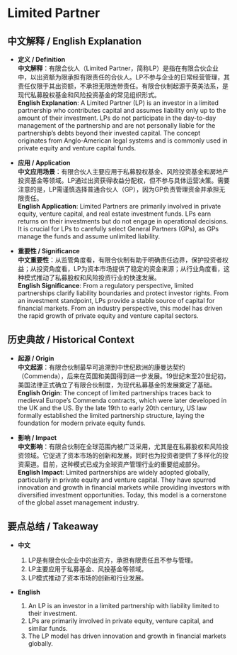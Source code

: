 # Limited Partner

## 中文解释 / English Explanation

* **定义 / Definition**  
  **中文解释**：有限合伙人（Limited Partner，简称LP）是指在有限合伙企业中，以出资额为限承担有限责任的合伙人。LP不参与企业的日常经营管理，其责任仅限于其出资额，不承担无限连带责任。有限合伙制起源于英美法系，是现代私募股权基金和风险投资基金的常见组织形式。  
  **English Explanation**: A Limited Partner (LP) is an investor in a limited partnership who contributes capital and assumes liability only up to the amount of their investment. LPs do not participate in the day-to-day management of the partnership and are not personally liable for the partnership’s debts beyond their invested capital. The concept originates from Anglo-American legal systems and is commonly used in private equity and venture capital funds.

* **应用 / Application**  
  **中文应用场景**：有限合伙人主要应用于私募股权基金、风险投资基金和房地产投资基金等领域。LP通过出资获得收益分配权，但不参与具体运营决策。需要注意的是，LP需谨慎选择普通合伙人（GP），因为GP负责管理资金并承担无限责任。  
  **English Application**: Limited Partners are primarily involved in private equity, venture capital, and real estate investment funds. LPs earn returns on their investments but do not engage in operational decisions. It is crucial for LPs to carefully select General Partners (GPs), as GPs manage the funds and assume unlimited liability.

* **重要性 / Significance**  
  **中文重要性**：从监管角度看，有限合伙制有助于明确责任边界，保护投资者权益；从投资角度看，LP为资本市场提供了稳定的资金来源；从行业角度看，这种模式推动了私募股权和风险投资行业的快速发展。  
  **English Significance**: From a regulatory perspective, limited partnerships clarify liability boundaries and protect investor rights. From an investment standpoint, LPs provide a stable source of capital for financial markets. From an industry perspective, this model has driven the rapid growth of private equity and venture capital sectors.

## 历史典故 / Historical Context

* **起源 / Origin**  
  **中文起源**：有限合伙制最早可追溯到中世纪欧洲的康曼达契约（Commenda），后来在英国和美国得到进一步发展。19世纪末至20世纪初，美国法律正式确立了有限合伙制度，为现代私募基金的发展奠定了基础。  
  **English Origin**: The concept of limited partnerships traces back to medieval Europe’s Commenda contracts, which were later developed in the UK and the US. By the late 19th to early 20th century, US law formally established the limited partnership structure, laying the foundation for modern private equity funds.

* **影响 / Impact**  
  **中文影响**：有限合伙制在全球范围内被广泛采用，尤其是在私募股权和风险投资领域。它促进了资本市场的创新和发展，同时也为投资者提供了多样化的投资渠道。目前，这种模式已成为全球资产管理行业的重要组成部分。  
  **English Impact**: Limited partnerships are widely adopted globally, particularly in private equity and venture capital. They have spurred innovation and growth in financial markets while providing investors with diversified investment opportunities. Today, this model is a cornerstone of the global asset management industry.

## 要点总结 / Takeaway

* **中文**  
  1. LP是有限合伙企业中的出资方，承担有限责任且不参与管理。
  2. LP主要应用于私募基金、风投基金等领域。
  3. LP模式推动了资本市场的创新和行业发展。

* **English**  
  1. An LP is an investor in a limited partnership with liability limited to their investment.
  2. LPs are primarily involved in private equity, venture capital, and similar funds.
  3. The LP model has driven innovation and growth in financial markets globally.